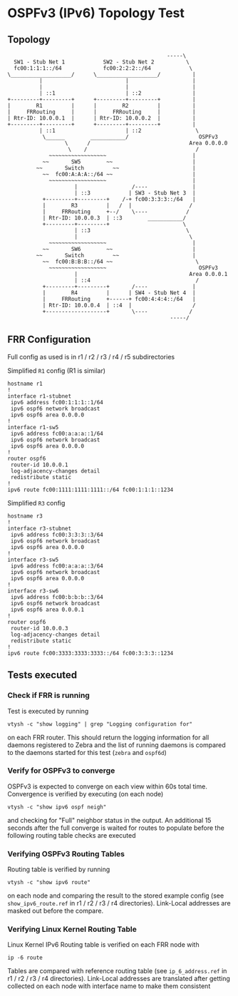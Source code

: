 # OSPFv3 (IPv6) Topology Test

## Topology
	                                                  -----\
	  SW1 - Stub Net 1            SW2 - Stub Net 2          \
	  fc00:1:1:1::/64             fc00:2:2:2::/64            \
	\___________________/      \___________________/          |
	          |                          |                    |
	          |                          |                    |
	          | ::1                      | ::2                |
	+---------+---------+      +---------+---------+          |
	|        R1         |      |        R2         |          |
	|     FRRouting     |      |     FRRouting     |          |
	| Rtr-ID: 10.0.0.1  |      | Rtr-ID: 10.0.0.2  |          |
	+---------+---------+      +---------+---------+          |
	          | ::1                      | ::2                 \
	           \______        ___________/                      OSPFv3
	                  \      /                               Area 0.0.0.0
	                   \    /                                  /
	             ~~~~~~~~~~~~~~~~~~                           |
	           ~~       SW5        ~~                         |
	         ~~       Switch         ~~                       |
	           ~~  fc00:A:A:A::/64 ~~                         |
	             ~~~~~~~~~~~~~~~~~~                           |
	                     |                 /----              |
	                     | ::3            | SW3 - Stub Net 3  | 
	           +---------+---------+    /-+ fc00:3:3:3::/64   |
	           |        R3         |   /  |                  /
	           |     FRRouting     +--/    \----            /
	           | Rtr-ID: 10.0.0.3  | ::3        ___________/
	           +---------+---------+                       \
	                     | ::3                              \
	                     |                                   \
	             ~~~~~~~~~~~~~~~~~~                           |
	           ~~       SW6        ~~                         |
	         ~~       Switch         ~~                       |
	           ~~  fc00:B:B:B::/64 ~~                          \
	             ~~~~~~~~~~~~~~~~~~                             OSPFv3
	                     |                                   Area 0.0.0.1
	                     | ::4                                 /
	           +---------+---------+       /----              |
	           |        R4         |      | SW4 - Stub Net 4  |
	           |     FRRouting     +------+ fc00:4:4:4::/64   |
	           | Rtr-ID: 10.0.0.4  | ::4  |                   /
	           +-------------------+       \----             /
	                                                   -----/

## FRR Configuration

Full config as used is in r1 / r2 / r3 / r4 / r5 subdirectories

Simplified `R1` config (R1 is similar)

	hostname r1
	!
	interface r1-stubnet
	 ipv6 address fc00:1:1:1::1/64
	 ipv6 ospf6 network broadcast
	 ipv6 ospf6 area 0.0.0.0
	!
	interface r1-sw5
	 ipv6 address fc00:a:a:a::1/64
	 ipv6 ospf6 network broadcast
	 ipv6 ospf6 area 0.0.0.0
	!
	router ospf6
	 router-id 10.0.0.1
	 log-adjacency-changes detail
	 redistribute static
	!
	ipv6 route fc00:1111:1111:1111::/64 fc00:1:1:1::1234

Simplified `R3` config

	hostname r3
	!
	interface r3-stubnet
	 ipv6 address fc00:3:3:3::3/64
	 ipv6 ospf6 network broadcast
	 ipv6 ospf6 area 0.0.0.0
	!
	interface r3-sw5
	 ipv6 address fc00:a:a:a::3/64
	 ipv6 ospf6 network broadcast
	 ipv6 ospf6 area 0.0.0.0
	!
	interface r3-sw6
	 ipv6 address fc00:b:b:b::3/64
	 ipv6 ospf6 network broadcast
	 ipv6 ospf6 area 0.0.0.1
	!
	router ospf6
	 router-id 10.0.0.3
	 log-adjacency-changes detail
	 redistribute static
	!
	ipv6 route fc00:3333:3333:3333::/64 fc00:3:3:3::1234

## Tests executed

### Check if FRR is running

Test is executed by running 

	vtysh -c "show logging" | grep "Logging configuration for"
	
on each FRR router. This should return the logging information for all daemons registered
to Zebra and the list of running daemons is compared to the daemons started for this test (`zebra` and `ospf6d`)

### Verify for OSPFv3 to converge

OSPFv3 is expected to converge on each view within 60s total time. Convergence is verified by executing (on each node)

	vtysh -c "show ipv6 ospf neigh"

and checking for "Full" neighbor status in the output. An additional 15 seconds after the full converge is waited for routes to populate before the following routing table checks are executed

### Verifying OSPFv3 Routing Tables

Routing table is verified by running 

	vtysh -c "show ipv6 route"

on each node and comparing the result to the stored example config (see `show_ipv6_route.ref` in r1 / r2 / r3 / r4 directories). Link-Local addresses are masked out before the compare.

### Verifying Linux Kernel Routing Table

Linux Kernel IPv6 Routing table is verified on each FRR node with

	ip -6 route

Tables are compared with reference routing table (see `ip_6_address.ref` in r1 / r2 / r3 / r4 directories). Link-Local addresses are translated after getting collected on each node with interface name to make them consistent
